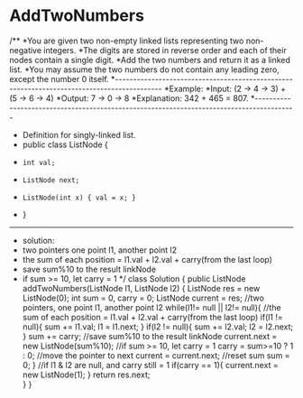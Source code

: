 # AddTwoNumbers
/**
 *You are given two non-empty linked lists representing two non-negative integers. 
 *The digits are stored in reverse order and each of their nodes contain a single digit. 
 *Add the two numbers and return it as a linked list.
 *You may assume the two numbers do not contain any leading zero, except the number 0 itself.
 *-------------------------------------------------------------------------------------------
 *Example:
 *Input: (2 -> 4 -> 3) + (5 -> 6 -> 4)
 *Output: 7 -> 0 -> 8
 *Explanation: 342 + 465 = 807.
 *-----------------------------------------------------------------------------------------
 * Definition for singly-linked list.
 * public class ListNode {
 *     int val;
 *     ListNode next;
 *     ListNode(int x) { val = x; }
 * }
 --------------------------------------------------------------------------------------------
 * solution: 
 * two pointers one point l1, another point l2
 * the sum of each position = l1.val + l2.val + carry(from the last loop)
 * save sum%10 to the result linkNode
 * if sum >= 10, let carry = 1
 */
class Solution {
    public ListNode addTwoNumbers(ListNode l1, ListNode l2) {
        ListNode res = new ListNode(0);
        int sum = 0, carry = 0;
        ListNode current = res;
        //two pointers, one point l1, another point l2
        while(l1!= null || l2!= null){
            //the sum of each position = l1.val + l2.val + carry(from the last loop)
            if(l1 != null){
                sum += l1.val;
                l1 = l1.next;
            }
            if(l2 != null){
                sum += l2.val;
                l2 = l2.next;
            }
            sum += carry;
            //save sum%10 to the result linkNode
            current.next = new ListNode(sum%10);
            //if sum >= 10, let carry = 1
            carry = sum>=10 ? 1 : 0;
            //move the pointer to next
            current = current.next; 
            //reset sum
            sum = 0;
        }
        //if l1 & l2 are null, and carry still = 1
        if(carry == 1){
            current.next = new ListNode(1);
        }
        return res.next;        
    }
}
